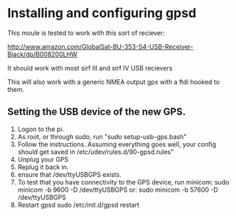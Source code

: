 # Installing and configuring gpsd 

This moule is tested to work with this sort of reciever:

http://www.amazon.com/GlobalSat-BU-353-S4-USB-Receiver-Black/dp/B008200LHW

It should work with most sirf III and sirf IV USB recievers

This will also work with a generic NMEA output gps with a ftdi hooked to them.

## Setting the USB device of the new GPS.

1. Logon to the pi. 
2. As root, or through sudo, run "sudo setup-usb-gps.bash" 
3. Follow the instructions. Assuming everything goes well, your config should get saved in
    /etc/udev/rules.d/90-gpsd.rules"
4. Unplug your GPS
5. Replug it back in. 
6. ensure that /dev/ttyUSBGPS exists.
7. To test that you have connectivity to the GPS device, run minicom:
    sudo minicom  -b 9600 -D /dev/ttyUSBGPS
    or:
    sudo minicom  -b 57600 -D /dev/ttyUSBGPS
8. Restart gpsd
    sudo /etc/init.d/gpsd restart
